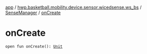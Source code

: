 [app](../../index.md) / [hwp.basketball.mobility.device.sensor.wicedsense.ws_bs](../index.md) / [SenseManager](index.md) / [onCreate](.)

# onCreate

`open fun onCreate(): `[`Unit`](https://kotlinlang.org/api/latest/jvm/stdlib/kotlin/-unit/index.html)